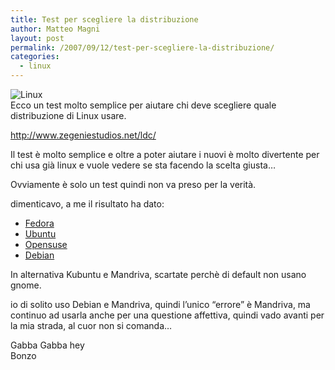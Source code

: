 ```yaml
---
title: Test per scegliere la distribuzione
author: Matteo Magni
layout: post
permalink: /2007/09/12/test-per-scegliere-la-distribuzione/
categories:
  - linux
---
```

![Linux][1]  
Ecco un test molto semplice per aiutare chi deve scegliere quale distribuzione di Linux usare.

<http://www.zegeniestudios.net/ldc/>

Il test è molto semplice e oltre a poter aiutare i nuovi è molto divertente per chi usa già linux e vuole vedere se sta facendo la scelta giusta&#8230;

Ovviamente è solo un test quindi non va preso per la verità.

dimenticavo, a me il risultato ha dato:

*   [Fedora][2]
*   [Ubuntu][3]
*   [Opensuse][4]
*   [Debian][5]

In alternativa Kubuntu e Mandriva, scartate perchè di default non usano gnome.

io di solito uso Debian e Mandriva, quindi l&#8217;unico &#8220;errore&#8221; è Mandriva, ma continuo ad usarla anche per una questione affettiva, quindi vado avanti per la mia strada, al cuor non si comanda&#8230;

Gabba Gabba hey  
Bonzo

<div class='kindleWidget kindleLight' >
  
</div>



 [1]: http://magni.me/wp-content/uploads/2007/09/linux.jpg
 [2]: http://fedora.redhat.com/
 [3]: http://www.ubuntulinux.org/
 [4]: http://www.opensuse.org/
 [5]: http://www.debian.org/